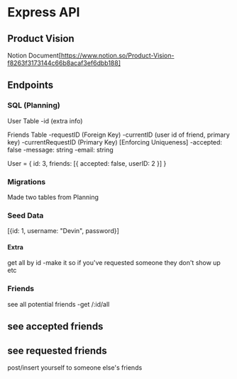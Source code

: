 # Express API

## Product Vision

Notion Document[https://www.notion.so/Product-Vision-f8263f3173144c66b8acaf3ef6dbb188]

## Endpoints

### SQL (Planning)

User Table
-id
(extra info)

Friends Table
-requestID (Foreign Key)
-currentID (user id of friend, primary key)
-currentRequestID (Primary Key) [Enforcing Uniqueness]
-accepted: false
-message: string
-email: string

User = {
id: 3,
friends: [{
accepted: false,
userID: 2
}]
}

### Migrations

Made two tables from Planning

### Seed Data

[{id: 1, username: "Devin", password}]

#### Extra

get all by id
-make it so if you've requested someone they don't show up etc

### Friends

see all potential friends
-get /:id/all

## see accepted friends

## see requested friends

post/insert yourself to someone else's friends
